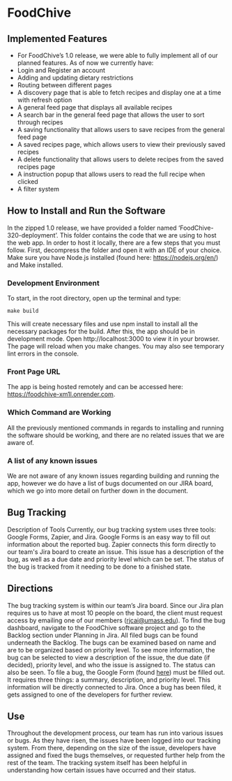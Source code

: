 # FoodChive
## Implemented Features
- For FoodChive’s 1.0 release, we were able to fully implement all of our planned features. As of now we currently have:
- Login and Register an account
- Adding and updating dietary restrictions
- Routing between different pages
- A discovery page that is able to fetch recipes and display one at a time with refresh option
- A general feed page that displays all available recipes
- A search bar in the general feed page that allows the user to sort through recipes
- A saving functionality that allows users to save recipes from the general feed page
- A saved recipes page, which allows users to view their previously saved recipes
- A delete functionality that allows users to delete recipes from the saved recipes page
- A instruction popup that allows users to read the full recipe when clicked
- A filter system

## How to Install and Run the Software
In the zipped 1.0 release, we have provided a folder named ‘FoodChive-320-deployment’. This folder contains the code that we are using to host the web app. In order to host it locally, there are a few steps that you must follow. First, decompress the folder and open it with an IDE of your choice. Make sure you have Node.js installed (found here: https://nodejs.org/en/) and Make installed. 

### Development Environment
To start, in the root directory, open up the terminal and type:

```console
make build

```


This will create necessary files and use npm install to install all the necessary packages for the build. After this, the app should be in development mode. Open http://localhost:3000 to view it in your browser. The page will reload when you make changes. You may also see temporary lint errors in the console.

### Front Page URL
The app is being hosted remotely and can be accessed here: https://foodchive-xm1l.onrender.com. 

### Which Command are Working
All the previously mentioned commands in regards to installing and running the software should be working, and there are no related issues that we are aware of.

### A list of any known issues
We are not aware of any known issues regarding building and running the app, however we do have a list of bugs documented on our JIRA board, which we go into more detail on further down in the document.

## Bug Tracking
Description of Tools
Currently, our bug tracking system uses three tools: Google Forms, Zapier, and Jira. Google Forms is an easy way to fill out information about the reported bug. Zapier connects this form directly to our team's Jira board to create an issue. This issue has a description of the bug, as well as a due date and priority level which can be set. The status of the bug is tracked from it needing to be done to a finished state. 

## Directions
The bug tracking system is within our team’s Jira board. Since our Jira plan requires us to have at most 10 people on the board, the client must request access by emailing one of our members (rjcai@umass.edu). To find the bug dashboard, navigate to the FoodChive software project and go to the Backlog section under Planning in Jira. All filed bugs can be found underneath the Backlog. The bugs can be examined based on name and are to be organized based on priority level. To see more information, the bug can be selected to view a description of the issue, the due date (if decided), priority level, and who the issue is assigned to. The status can also be seen. To file a bug, the Google Form (found <a href="https://docs.google.com/forms/d/e/1FAIpQLSfzwa4ZXh1r9lum_oauGXypcubzs3NjYhWT2sWud0ZYK-8GNQ/viewform?usp=sf_link">here<a>) must be filled out. It requires three things: a summary, description, and priority level. This information will be directly connected to Jira. Once a bug has been filed, it gets assigned to one of the developers for further review.

## Use
Throughout the development process, our team has run into various issues or bugs. As they have risen, the issues have been logged into our tracking system. From there, depending on the size of the issue, developers have assigned and fixed the bugs themselves, or requested further help from the rest of the team. The tracking system itself has been helpful in understanding how certain issues have occurred and their status. 
